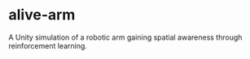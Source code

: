 # alive-arm
A Unity simulation of a robotic arm gaining spatial awareness through reinforcement learning. 
